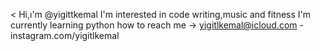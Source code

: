 
< Hi,ı'm @yigittkemal
I'm interested in code writing,music and fitness
I'm currently learning python 
how to reach me -> yigitlkemal@icloud.com - instagram.com/yigitlkemal

